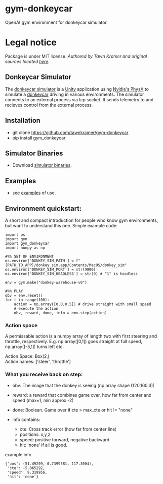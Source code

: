 # gym-donkeycar

OpenAI gym environment for donkeycar simulator.

# Legal notice

Package is under MIT license. *Authored by Tawn Kramer and original sources located [here](https://github.com/tawnkramer/sdsandbox/tree/donkey/src/gym-donkeycar)*. 


## Donkeycar Simulator

The [donkeycar simulator](https://github.com/tawnkramer/sdsandbox/tree/donkey) is a [Unity](http://www.unity3d.com) application using [Nvidia's PhysX](https://developer.nvidia.com/physx-sdk) to simulate a [donkeycar](http://www.donkeycar.com) driving in various environments. The simulator connects to an external process via tcp socket. It sends telemetry to and recieves control from the external process. 


## Installation

* git clone https://github.com/tawnkramer/gym-donkeycar
* pip install gym_donkeycar

## Simulator Binaries

* Download [simulator binaries](https://github.com/tawnkramer/gym-donkeycar/releases).

## Examples

* see [examples](https://github.com/tawnkramer/gym-donkeycar/tree/master/examples) of use.


## Environment quickstart:
A short and compact introduction for people who know gym environments, but want to understand this one. 
Simple example code:
```
import os
import gym
import gym_donkeycar
import numpy as np

#%% SET UP ENVIRONMENT
os.environ['DONKEY_SIM_PATH'] = f"{PATH_TO_APP}/donkey_sim.app/Contents/MacOS/donkey_sim"
os.environ['DONKEY_SIM_PORT'] = str(9000)
os.environ['DONKEY_SIM_HEADLESS'] = str(0) # "1" is headless

env = gym.make("donkey-warehouse-v0")

#%% PLAY
obv = env.reset()
for t in range(100):
    action = np.array([0.0,0.5]) # drive straight with small speed
    # execute the action
    obv, reward, done, info = env.step(action)
```

### Action space
A permissable action is a numpy array of length two with first steering and throttle, respectively. E.g. np.array([0,1]) goes straight at full speed, np.array([-5,1]) turns left etc.

Action Space: Box(2,)  
Action names: ['steer', 'throttle']


### What you receive back on step:
- obv: The image that the donkey is seeing (np.array shape (120,160,3))
- reward: a reward that combines game over, how far from center and speed (max=1, min approx -2)
- done: Boolean. Game over if cte > max_cte or hit != "none"

- info contains:
  - cte: Cross track error (how far from center line)
  - positions: x,y,z
  - speed: positive forward, negative backward
  - hit: 'none' if all is good.

example info:
```
{'pos': (51.49209, 0.7399381, 117.3004),
 'cte': -5.865292,
 'speed': 9.319956,
 'hit': 'none'}
```
